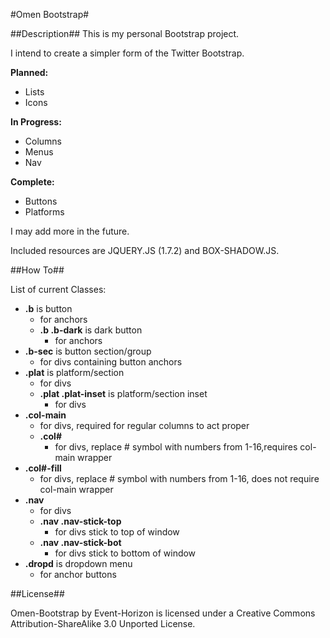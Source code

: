 #Omen Bootstrap#

##Description##
This is my personal Bootstrap project. 

I intend to create a simpler form of the Twitter Bootstrap. 

**Planned:**
 - Lists
 - Icons

**In Progress:**
 - Columns
 - Menus
 - Nav

**Complete:**
 - Buttons
 - Platforms

I may add more in the future.



Included resources are JQUERY.JS (1.7.2) and BOX-SHADOW.JS.

##How To##

List of current Classes:
 - **.b** is button
    - for anchors
    - **.b .b-dark** is dark button
       - for anchors
 - **.b-sec** is button section/group
    - for divs containing button anchors
 - **.plat** is platform/section
    - for divs
    - **.plat .plat-inset** is platform/section inset
       - for divs
 - **.col-main**
    - for divs, required for regular columns to act proper
    - **.col#**
       - for divs, replace # symbol with numbers from 1-16,requires col-main wrapper
 - **.col#-fill**
    - for divs, replace # symbol with numbers from 1-16, does not require col-main wrapper
 - **.nav**
    - for divs
    - **.nav .nav-stick-top**
       - for divs stick to top of window
    - **.nav .nav-stick-bot**
       - for divs stick to bottom of window
 - **.dropd** is dropdown menu
    - for anchor buttons

##License##

Omen-Bootstrap by Event-Horizon is licensed under a Creative Commons Attribution-ShareAlike 3.0 Unported License.
